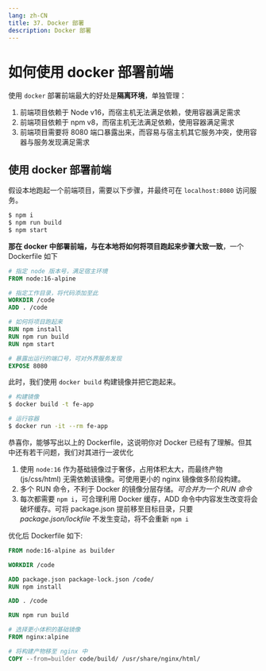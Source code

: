 ```yaml
---
lang: zh-CN
title: 37. Docker 部署
description: Docker 部署
---
```


# 如何使用 docker 部署前端

使用 `docker` 部署前端最大的好处是**隔离环境**，单独管理：

1. 前端项目依赖于 Node v16，而宿主机无法满足依赖，使用容器满足需求
2. 前端项目依赖于 npm v8，而宿主机无法满足依赖，使用容器满足需求
3. 前端项目需要将 8080 端口暴露出来，而容易与宿主机其它服务冲突，使用容器与服务发现满足需求

## 使用 docker 部署前端

假设本地跑起一个前端项目，需要以下步骤，并最终可在 `localhost:8080` 访问服务。

```sh
$ npm i
$ npm run build
$ npm start
```

**那在 docker 中部署前端，与在本地将如何将项目跑起来步骤大致一致**，一个 Dockerfile 如下

```dockerfile
# 指定 node 版本号，满足宿主环境
FROM node:16-alpine

# 指定工作目录，将代码添加至此
WORKDIR /code
ADD . /code

# 如何将项目跑起来
RUN npm install
RUN npm run build
RUN npm start

# 暴露出运行的端口号，可对外界服务发现
EXPOSE 8080
```

此时，我们使用 `docker build` 构建镜像并把它跑起来。

```sh
# 构建镜像
$ docker build -t fe-app

# 运行容器
$ docker run -it --rm fe-app
```

恭喜你，能够写出以上的 Dockerfile，这说明你对 Docker 已经有了理解。但其中还有若干问题，我们对其进行一波优化

1. 使用 `node:16` 作为基础镜像过于奢侈，占用体积太大，而最终产物 (js/css/html) 无需依赖该镜像。可使用更小的 nginx 镜像做多阶段构建。
2. 多个 RUN 命令，不利于 Docker 的镜像分层存储。*可合并为一个 RUN 命令*
3. 每次都需要 `npm i`，可合理利用 Docker 缓存，ADD 命令中内容发生改变将会破坏缓存。可将 package.json 提前移至目标目录，只要 *package.json/lockfile* 不发生变动，将不会重新 `npm i`

优化后 Dockerfile 如下:

```dockerfile
FROM node:16-alpine as builder

WORKDIR /code

ADD package.json package-lock.json /code/
RUN npm install

ADD . /code

RUN npm run build

# 选择更小体积的基础镜像
FROM nginx:alpine

# 将构建产物移至 nginx 中
COPY --from=builder code/build/ /usr/share/nginx/html/
```

